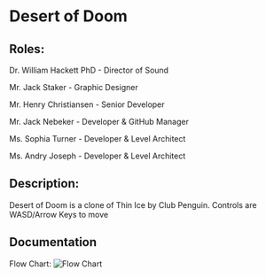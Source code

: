 # Desert of Doom

## Roles:

Dr. William Hackett PhD - Director of Sound

Mr. Jack Staker - Graphic Designer

Mr. Henry Christiansen - Senior Developer

Mr. Jack Nebeker - Developer & GitHub Manager

Ms. Sophia Turner - Developer & Level Architect

Ms. Andry Joseph - Developer & Level Architect

## Description:

Desert of Doom is a clone of Thin Ice by Club Penguin. 
Controls are WASD/Arrow Keys to move

## Documentation

Flow Chart:
![Flow Chart](https://user-images.githubusercontent.com/61328987/148413463-abf1f0d4-8fff-498f-be9c-a7014a29997b.png)

